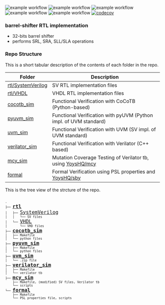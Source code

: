 ![example workflow](https://github.com/npatsiatzis/barrel_shifter/actions/workflows/main.yml/badge.svg)
![example workflow](https://github.com/npatsiatzis/barrel_shifter/actions/workflows/coverage.yml/badge.svg)
![example workflow](https://github.com/npatsiatzis/barrel_shifter/actions/workflows/regression_pyuvm.yml/badge.svg)
![example workflow](https://github.com/npatsiatzis/barrel_shifter/actions/workflows/formal.yml/badge.svg)
![example workflow](https://github.com/npatsiatzis/barrel_shifter/actions/workflows/verilator_regression.yml/badge.svg)
[![codecov](https://codecov.io/gh/npatsiatzis/barrel_shifter/graph/badge.svg?token=U5KUC9W346)](https://codecov.io/gh/npatsiatzis/barrel_shifter)

### barrel-shifter RTL implementation


- 32-bits barrel shifter
- performs SRL, SRA, SLL/SLA operations


### Repo Structure

This is a short tabular description of the contents of each folder in the repo.

| Folder | Description |
| ------ | ------ |
| [rtl/SystemVerilog](https://github.com/npatsiatzis/barrel_shifter/tree/main/rtl/SystemVerilog) | SV RTL implementation files |
| [rtl/VHDL](https://github.com/npatsiatzis/barrel_shifter/tree/main/rtl/VHDL) | VHDL RTL implementation files |
| [cocotb_sim](https://github.com/npatsiatzis/barrel_shifter/tree/main/cocotb_sim) | Functional Verification with CoCoTB (Python-based) |
| [pyuvm_sim](https://github.com/npatsiatzis/barrel_shifter/tree/main/pyuvm_sim) | Functional Verification with pyUVM (Python impl. of UVM standard) |
| [uvm_sim](https://github.com/npatsiatzis/barrel_shifter/tree/main/uvm_sim) | Functional Verification with UVM (SV impl. of UVM standard) |
| [verilator_sim](https://github.com/npatsiatzis/barrel_shifter/tree/main/verilator_sim) | Functional Verification with Verilator (C++ based) |
| [mcy_sim](https://github.com/npatsiatzis/simple_adder/tree/main/mcy_sim) | Mutation Coverage Testing of Verilator tb, using  [YoysHQ/mcy](https://github.com/YosysHQ/oss-cad-suite-build)|
| [formal](https://github.com/npatsiatzis/barrel_shifter/tree/main/formal) | Formal Verification using  PSL properties and [YoysHQ/sby](https://github.com/YosysHQ/oss-cad-suite-build) |


This is the tree view of the strcture of the repo.
<pre>
<font size = "2">
.
├── <font size = "4"><b><a href="https://github.com/npatsiatzis/barrel_shifter/tree/main/rtl">rtl</a></b> </font>
│   ├── <font size = "4"><a href="https://github.com/npatsiatzis/barrel_shifter/tree/main/rtl/SystemVerilog">SystemVerilog</a> </font>
│   │   └── SV files
│   └── <font size = "4"><a href="https://github.com/npatsiatzis/barrel_shifter/tree/main/rtl/VHDL">VHDL</a> </font>
│       └── VHD files
├── <font size = "4"><b><a href="https://github.com/npatsiatzis/barrel_shifter/tree/main/cocotb_sim">cocotb_sim</a></b></font>
│   ├── Makefile
│   └── python files
├── <font size = "4"><b><a 
 href="https://github.com/npatsiatzis/barrel_shifter/tree/main/pyuvm_sim">pyuvm_sim</a></b></font>
│   ├── Makefile
│   └── python files
├── <font size = "4"><b><a href="https://github.com/npatsiatzis/barrel_shifter/tree/main/uvm_sim">uvm_sim</a></b></font>
│   └── .zip file
├── <font size = "4"><b><a href="https://github.com/npatsiatzis/barrel_shifter/tree/main/verilator_sim">verilator_sim</a></b></font>
│   ├── Makefile
│   └── verilator tb
├── <font size = "4"><b><a href="https://github.com/npatsiatzis/barrel_shifter/tree/main/mcy_sim">mcy_sim</a></b></font>
    ├── Makefile, (modified) SV files, Verilator tb
    └── scripts
└── <font size = "4"><b><a href="https://github.com/npatsiatzis/barrel_shifter/tree/main/formal">formal</a></b></font>
    ├── Makefile
    └── PSL properties file, scripts
</pre>